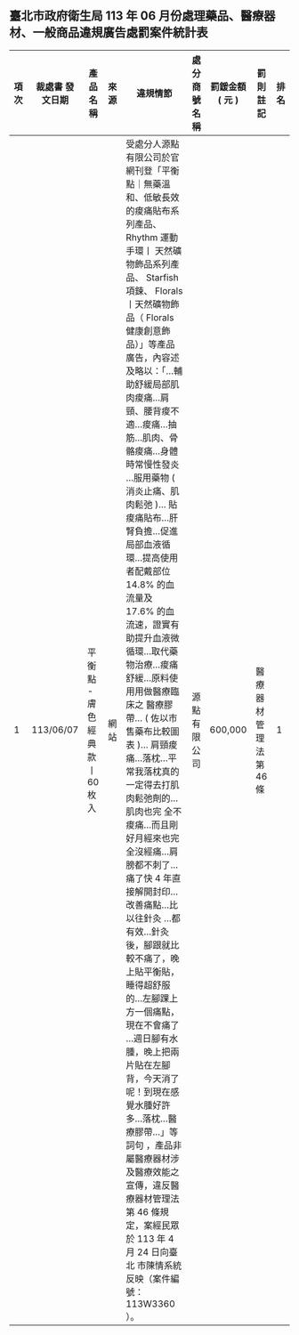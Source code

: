 ## 臺北市政府衛生局 113 年 06 月份處理藥品、醫療器材、一般商品違規廣告處罰案件統計表

|   項次 | 裁處書 發文日期   | 產品名稱                      | 來源   | 違規情節                                                                                                                                                                                                                                                                                                                                                                                                                                                                                                                                                                                                                                                                                                                                                                                                                                                                                                                                                                                                                                        | 處分商號 名稱   | 罰鍰金額 ( 元 )   | 罰則註記                |   排名 |
|--------|-------------------|-------------------------------|--------|-------------------------------------------------------------------------------------------------------------------------------------------------------------------------------------------------------------------------------------------------------------------------------------------------------------------------------------------------------------------------------------------------------------------------------------------------------------------------------------------------------------------------------------------------------------------------------------------------------------------------------------------------------------------------------------------------------------------------------------------------------------------------------------------------------------------------------------------------------------------------------------------------------------------------------------------------------------------------------------------------------------------------------------------------|-----------------|-------------------|-------------------------|--------|
|      1 | 113/06/07         | 平衡點 - 膚色經典款丨 60 枚入 | 網站   | 受處分人源點有限公司於官網刊登「平衡點｜無藥溫和、低敏長效的痠痛貼布系列產品、 Rhythm 運動手環丨 天然礦物飾品系列產品、 Starfish 項鍊、 Florals 丨天然礦物飾品（ Florals 健康創意飾品）」等產品廣告，內容述 及略以：「…輔助舒緩局部肌肉痠痛…肩頸、腰背痠不適…痠痛…抽筋…肌肉、骨骼痠痛…身體時常慢性發炎 …服用藥物 ( 消炎止痛、肌肉鬆弛 )… 貼痠痛貼布…肝腎負擔…促進局部血液循環…提高使用者配戴部位 14.8% 的血流量及 17.6% 的血流速，證實有助提升血液微循環…取代藥物治療…痠痛舒緩…原料使用用做醫療臨床之 醫療膠帶… ( 佐以市售藥布比較圖表 )… 肩頸痠痛…落枕…平常我落枕真的一定得去打肌肉鬆弛劑的…肌肉也完 全不痠痛…而且剛好月經來也完全沒經痛…肩膀都不刺了…痛了快 4 年直接解開封印…改善痛點…比以往針灸 …都有效…針灸後，腳跟就比較不痛了，晚上貼平衡貼，睡得超舒服的…左腳踝上方一個痛點，現在不會痛了 …週日腳有水腫，晚上把兩片貼在左腳背，今天消了呢！到現在感覺水腫好許多…落枕…醫療膠帶…」等詞句 ，產品非屬醫療器材涉及醫療效能之宣傳，違反醫療器材管理法第 46 條規定，案經民眾於 113 年 4 月 24 日向臺北 市陳情系統反映（案件編號： 113W3360 ）。 | 源點有限公司    | 600,000           | 醫療器材管理 法第 46 條 |      1 |